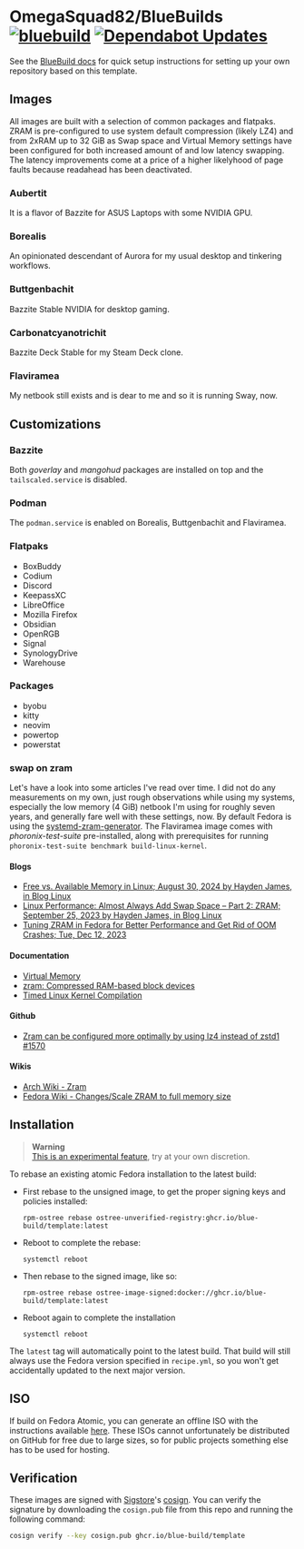 # OmegaSquad82/BlueBuilds &nbsp; [![bluebuild](https://github.com/OmegaSquad82/bluebuilds/actions/workflows/build.yml/badge.svg)](https://github.com/OmegaSquad82/bluebuilds/actions/workflows/build.yml) [![Dependabot Updates](https://github.com/OmegaSquad82/bluebuilds/actions/workflows/dependabot/dependabot-updates/badge.svg)](https://github.com/OmegaSquad82/bluebuilds/actions/workflows/dependabot/dependabot-updates)

See the [BlueBuild docs](https://blue-build.org/how-to/setup/) for quick setup instructions for setting up your own repository based on this template.

## Images

All images are built with a selection of common packages and flatpaks. ZRAM is pre-configured to use system default compression (likely LZ4) and from 2xRAM up to 32 GiB as Swap space and Virtual Memory settings have been configured for both increased amount of and low latency swapping. The latency improvements come at a price of a higher likelyhood of page faults because readahead has been deactivated.

### Aubertit

It is a flavor of Bazzite for ASUS Laptops with some NVIDIA GPU.

### Borealis

An opinionated descendant of Aurora for my usual desktop and tinkering workflows.

### Buttgenbachit

Bazzite Stable NVIDIA for desktop gaming.

### Carbonatcyanotrichit

Bazzite Deck Stable for my Steam Deck clone.

### Flaviramea

My netbook still exists and is dear to me and so it is running Sway, now.

## Customizations

### Bazzite

Both _goverlay_ and _mangohud_ packages are installed on top and the `tailscaled.service` is disabled.

### Podman

The `podman.service` is enabled on Borealis, Buttgenbachit and Flaviramea.

### Flatpaks

- BoxBuddy
- Codium
- Discord
- KeepassXC
- LibreOffice
- Mozilla Firefox
- Obsidian
- OpenRGB
- Signal
- SynologyDrive
- Warehouse

### Packages

- byobu
- kitty
- neovim
- powertop
- powerstat

### swap on zram

Let's have a look into some articles I've read over time. I did not do any measurements on my own, just rough observations while using my systems, especially the low memory (4 GiB) netbook I'm using for roughly seven years, and generally fare well with these settings, now. By default Fedora is using the [systemd-zram-generator](https://github.com/systemd/zram-generator). The Flaviramea image comes with _phoronix-test-suite_ pre-installed, along with prerequisites for running `phoronix-test-suite benchmark build-linux-kernel`.

#### Blogs

- [Free vs. Available Memory in Linux; August 30, 2024 by Hayden James, in Blog Linux](https://linuxblog.io/free-vs-available-memory-in-linux/)
- [Linux Performance: Almost Always Add Swap Space – Part 2: ZRAM; September 25, 2023 by Hayden James, in Blog Linux](https://haydenjames.io/linux-performance-almost-always-add-swap-part2-zram/)
- [Tuning ZRAM in Fedora for Better Performance and Get Rid of OOM Crashes; Tue, Dec 12, 2023](https://blog.guillaumea.fr/post/tuning_zram_fedora_for_better_performance/)

#### Documentation

- [Virtual Memory](https://www.kernel.org/doc/html/latest/admin-guide/sysctl/vm.html)
- [zram: Compressed RAM-based block devices](https://docs.kernel.org/admin-guide/blockdev/zram.html)
- [Timed Linux Kernel Compilation](https://openbenchmarking.org/test/pts/build-linux-kernel)

#### Github

- [Zram can be configured more optimally by using lz4 instead of zstd1 #1570](https://github.com/ublue-os/bazzite/issues/1570)

#### Wikis

- [Arch Wiki - Zram](https://wiki.archlinux.org/title/Zram)
- [Fedora Wiki - Changes/Scale ZRAM to full memory size](https://fedoraproject.org/wiki/Changes/Scale_ZRAM_to_full_memory_size)

## Installation

> **Warning**  
> [This is an experimental feature](https://www.fedoraproject.org/wiki/Changes/OstreeNativeContainerStable), try at your own discretion.

To rebase an existing atomic Fedora installation to the latest build:

- First rebase to the unsigned image, to get the proper signing keys and policies installed:
  ```
  rpm-ostree rebase ostree-unverified-registry:ghcr.io/blue-build/template:latest
  ```
- Reboot to complete the rebase:
  ```
  systemctl reboot
  ```
- Then rebase to the signed image, like so:
  ```
  rpm-ostree rebase ostree-image-signed:docker://ghcr.io/blue-build/template:latest
  ```
- Reboot again to complete the installation
  ```
  systemctl reboot
  ```

The `latest` tag will automatically point to the latest build. That build will still always use the Fedora version specified in `recipe.yml`, so you won't get accidentally updated to the next major version.

## ISO

If build on Fedora Atomic, you can generate an offline ISO with the instructions available [here](https://blue-build.org/learn/universal-blue/#fresh-install-from-an-iso). These ISOs cannot unfortunately be distributed on GitHub for free due to large sizes, so for public projects something else has to be used for hosting.

## Verification

These images are signed with [Sigstore](https://www.sigstore.dev/)'s [cosign](https://github.com/sigstore/cosign). You can verify the signature by downloading the `cosign.pub` file from this repo and running the following command:

```bash
cosign verify --key cosign.pub ghcr.io/blue-build/template
```

